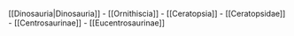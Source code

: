 [[Dinosauria|Dinosauria]] - [[Ornithiscia]] - [[Ceratopsia]] - [[Ceratopsidae]] - [[Centrosaurinae]] - [[Eucentrosaurinae]]